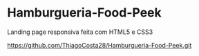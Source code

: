 # Hamburgueria-Food-Peek

Landing page responsiva feita com HTML5 e CSS3

https://github.com/ThiagoCosta28/Hamburgueria-Food-Peek.git
